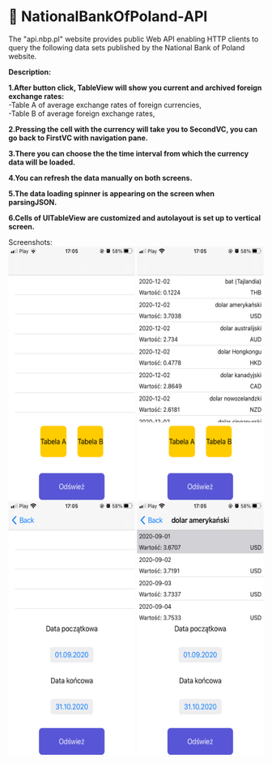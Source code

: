# 💸 NationalBankOfPoland-API<br/>

The "api.nbp.pl" website provides public Web API enabling HTTP clients to query the following data sets published by the National Bank of Poland website.<br/>

**Description:**<br/>

**1.After button click, TableView will show you current and archived foreign exchange rates:**<br/>
-Table A of average exchange rates of foreign currencies,<br/>
-Table B of average foreign exchange rates,<br/>

**2.Pressing the cell with the currency will take you to SecondVC, you can go back to FirstVC with navigation pane.**<br/>

**3.There you can choose the the time interval from which the currency data will be loaded.**<br/>

**4.You can refresh the data manually on both screens.**<br/>

**5.The data loading spinner is appearing on the screen when parsingJSON.**<br/>

**6.Cells of UITableView are customized and autolayout is set up to vertical screen.**<br/>

Screenshots:<br/>
<img src="Screenshots/nbp-1.png" width="250" height="500"/> <img src="Screenshots/nbp-2.png" width="250" height="500"/><br/> <img src="Screenshots/nbp-3.png" width="250" height="500"/> <img src="Screenshots/nbp-4.png" width="250" height="500"/>

